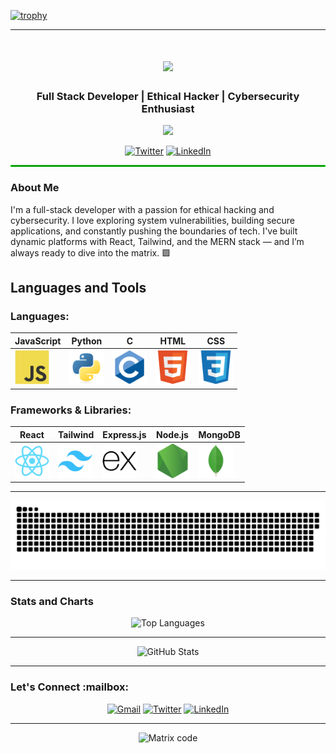 [![trophy](https://github-profile-trophy.vercel.app/?username=Baruah123&title=Stars,Commits,Repositories,MultipleLang,Experience,PullRequest&theme=dracula&margin-w=20&no-frame=true)](https://github.com/Baruah123/github-profile-trophy)

---

<h1 align="center">
    <img src="https://readme-typing-svg.herokuapp.com/?font=Fira+Code&size=35&center=true&vCenter=true&width=500&height=70&color=00FF00&duration=4000&lines=Hello+World!+👾;+I'm+Avoy+Baruah!;" />
</h1>

<h3 align="center">Full Stack Developer | Ethical Hacker | Cybersecurity Enthusiast</h3>
<p align="center">
  <img width="400" src="https://media.giphy.com/media/3o7abldj0b3rxrZUxW/giphy.gif">
</p>

<p align="center">
  <a href="https://twitter.com/avoy_dev" target="_blank"><img src="https://img.shields.io/twitter/follow/avoy_dev?style=for-the-badge&logo=twitter&logoColor=white" alt="Twitter"></a>
  <a href="https://www.linkedin.com/in/avoy-baruah/" target="_blank"><img src="https://img.shields.io/badge/-LinkedIn-blue?style=for-the-badge&logo=linkedin&logoColor=white" alt="LinkedIn"></a>
</p>

<hr style="border: 1px solid #00FF00;"> 

<h3>About Me</h3>
<p>
    I'm a full-stack developer with a passion for ethical hacking and cybersecurity. I love exploring system vulnerabilities, building secure applications, and constantly pushing the boundaries of tech. I've built dynamic platforms with React, Tailwind, and the MERN stack — and I’m always ready to dive into the matrix. 🟩
</p>

## Languages and Tools 
<div>

### Languages:
| JavaScript | Python | C | HTML | CSS |
|----------|----------|----------|-----|-----|
|  <img src="https://github.com/devicons/devicon/blob/master/icons/javascript/javascript-original.svg" width="55" height="55"/> |  <img src="https://github.com/devicons/devicon/blob/master/icons/python/python-original.svg" width="55" height="55"/> |  <img src="https://github.com/devicons/devicon/blob/master/icons/c/c-original.svg" width="55" height="55"/> |  <img src="https://github.com/devicons/devicon/blob/master/icons/html5/html5-original.svg" width="55" height="55"/> |  <img src="https://github.com/devicons/devicon/blob/master/icons/css3/css3-original.svg" width="55" height="55"/> |

### Frameworks & Libraries:
| React | Tailwind | Express.js | Node.js | MongoDB |
|----------|----------|----------|----------|----------|
|  <img src="https://github.com/devicons/devicon/blob/master/icons/react/react-original.svg" width="55" height="55"/> |  <img src="https://github.com/devicons/devicon/blob/master/icons/tailwindcss/tailwindcss-original.svg" width="55" height="55"/> |  <img src="https://github.com/devicons/devicon/blob/master/icons/express/express-original.svg" width="55" height="55"/> |  <img src="https://github.com/devicons/devicon/blob/master/icons/nodejs/nodejs-original.svg" width="55" height="55"/> |  <img src="https://github.com/devicons/devicon/blob/master/icons/mongodb/mongodb-original.svg" width="55" height="55"/> |

---

<p align="center">
 <img width="1000" src="assets/github-snake.svg" alt="snake"/>
</p>

---

<h3>Stats and Charts</h3>
<p align="center">
  <img src="https://github-readme-stats.vercel.app/api/top-langs/?username=Baruah123&show_icons=true&layout=compact&langs_count=8&theme=tokyonight" alt="Top Languages" />
</p>

---

<p align="center">
  <img src="https://github-readme-stats.vercel.app/api?username=Baruah123&show_icons=true&locale=en&count_private=true&theme=tokyonight" alt="GitHub Stats" />
</p>

---

<h3>Let's Connect :mailbox:</h3>
<p align="center">
  <a href="mailto:avoycoc123@gmail.com"><img src="https://img.shields.io/badge/Gmail-D14836?style=for-the-badge&logo=gmail&logoColor=white" alt="Gmail"></a>
  <a href="https://twitter.com/avoy_dev" target="_blank"><img src="https://img.shields.io/badge/Twitter-%231DA1F2?style=for-the-badge&logo=twitter&logoColor=white" alt="Twitter"></a>
  <a href="https://www.linkedin.com/in/avoy-baruah/" target="_blank"><img src="https://img.shields.io/badge/LinkedIn-%230077B5?style=for-the-badge&logo=linkedin&logoColor=white" alt="LinkedIn"></a>
</p>

---

<p align="center">
  <img src="https://media.giphy.com/media/l0MYGb1LuZ3n7dRnO/giphy.gif" width="500" alt="Matrix code" />
</p>

